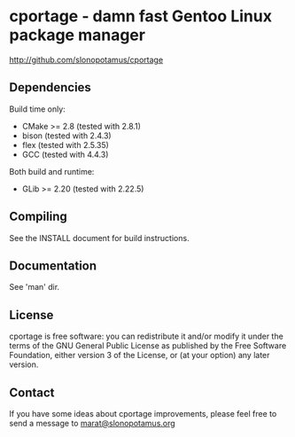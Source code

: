 cportage - damn fast Gentoo Linux package manager
=================================================

http://github.com/slonopotamus/cportage

Dependencies
------------
Build time only:
 -  CMake >= 2.8 (tested with 2.8.1)
 -  bison (tested with 2.4.3)
 -  flex (tested with 2.5.35)
 -  GCC (tested with 4.4.3)

Both build and runtime:
 -  GLib >= 2.20 (tested with 2.22.5)

Compiling
---------
See the INSTALL document for build instructions.

Documentation
-------------
See 'man' dir.

License
-------
cportage is free software: you can redistribute it and/or modify
it under the terms of the GNU General Public License as published by
the Free Software Foundation, either version 3 of the License, or
(at your option) any later version.

Contact
-------
If you have some ideas about cportage improvements, please feel
free to send a message to <marat@slonopotamus.org>
